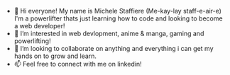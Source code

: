  - 👋 Hi everyone! My name is Michele Staffiere (Me-kay-lay  staff-e-air-e) I'm a powerlifter thats just learning how to code and looking to become a web developer!
 - 👀 I’m interested in web devlopment, anime & manga, gaming and powerlifting!
 - 💞️ I’m looking to collaborate on anything and everything i can get my hands on to grow and learn.
 - 📫 Feel free to connect with me on linkedin! 

<!---
michelestaffiere/michelestaffiere is a ✨ special ✨ repository because its `README.md` (this file) appears on your GitHub profile.
You can click the Preview link to take a look at your changes.
--->
